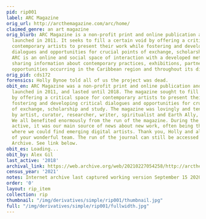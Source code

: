 ```yaml
---
pid: rip001
label: ARC Magazine
orig_url: http://arcthemagazine.com/arc/home/
claimed_genre: an art magazine
orig_blurb: ARC Magazine is a non-profit print and online publication and social platform
  launched in 2011. It seeks to fill a certain void by offering a critical space for
  contemporary artists to present their work while fostering and developing critical
  dialogues and opportunities for crucial points of exchange, scholarship and study.
  ARC is an online and social space of interaction with a developed methodology of
  sharing information about contemporary practices, exhibitions, partnerships, and
  opportunities occurring in the Caribbean region and throughout its diasporas.
orig_pid: cds172
forensics: Holly Bynoe told all of us the project was dead.
obit_en: ARC Magazine was a non-profit print and online publication and social platform
  launched in 2011, and lasted until 2018. The magazine sought to fill a certain void
  by offering a critical space for contemporary artists to present their work while
  fostering and developing critical dialogues and opportunities for crucial points
  of exchange, scholarship and study. The magazine was lovingly and tenaciosly stewarded
  by artist, curator, researcher, writer, spiritualist and Earth Ally, Holly Bynoe.
  We all benefited enormously from the run of the magazine. During the decade it was
  active, it was our main source of news about new work, often being the only place
  where we could find emerging digital artists. Thank you, Holly and all of the members
  of your wonderful team. The run of the journal can still be accessed on the Internet
  Archive. See link below.
obit_es: Loading...
obit_by: Alex Gil
last_active: '2018'
archival_link: https://web.archive.org/web/20210227054258/http://arcthemagazine.com/arc/home/
census_year: '2021'
notes: Internet archive last captured working version September 15 2020.
order: '0'
layout: rip_item
collection: rip
thumbnail: "/img/derivatives/simple/rip001/thumbnail.jpg"
full: "/img/derivatives/simple/rip001/fullwidth.jpg"
---
```

